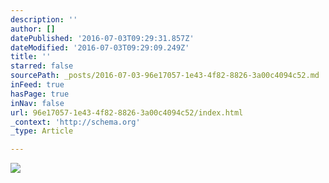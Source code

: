 ```yaml
---
description: ''
author: []
datePublished: '2016-07-03T09:29:31.857Z'
dateModified: '2016-07-03T09:29:09.249Z'
title: ''
starred: false
sourcePath: _posts/2016-07-03-96e17057-1e43-4f82-8826-3a00c4094c52.md
inFeed: true
hasPage: true
inNav: false
url: 96e17057-1e43-4f82-8826-3a00c4094c52/index.html
_context: 'http://schema.org'
_type: Article

---
```

![](https://the-grid-user-content.s3-us-west-2.amazonaws.com/97089ed2-b3fa-4ab4-8e47-090cf92a03a3.jpg)